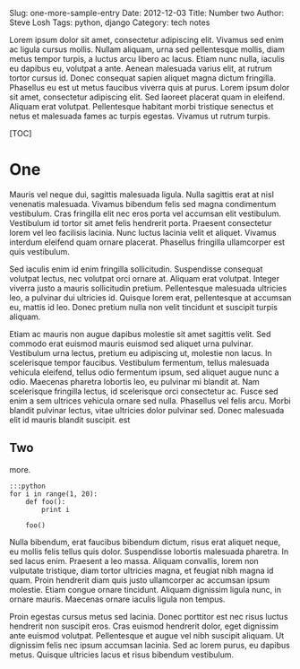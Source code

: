 Slug: one-more-sample-entry
Date: 2012-12-03
Title: Number two
Author: Steve Losh
Tags: python, django
Category: tech notes

Lorem ipsum dolor sit amet, consectetur adipiscing elit. Vivamus sed enim ac ligula cursus mollis. Nullam aliquam, urna sed pellentesque mollis, diam metus tempor turpis, a luctus arcu libero ac lacus. Etiam nunc nulla, iaculis eu dapibus eu, volutpat a ante. Aenean malesuada varius elit, at rutrum tortor cursus id. Donec consequat sapien aliquet magna dictum fringilla. Phasellus eu est ut metus faucibus viverra quis at purus. Lorem ipsum dolor sit amet, consectetur adipiscing elit. Sed laoreet placerat quam in eleifend. Aliquam erat volutpat. Pellentesque habitant morbi tristique senectus et netus et malesuada fames ac turpis egestas. Vivamus ut rutrum turpis.

[TOC]

One
===

Mauris vel neque dui, sagittis malesuada ligula. Nulla sagittis erat at nisl venenatis malesuada. Vivamus bibendum felis sed magna condimentum vestibulum. Cras fringilla elit nec eros porta vel accumsan elit vestibulum. Vestibulum id tortor sit amet felis hendrerit porta. Praesent consectetur lorem vel leo facilisis lacinia. Nunc luctus lacinia velit et aliquet. Vivamus interdum eleifend quam ornare placerat. Phasellus fringilla ullamcorper est quis vestibulum.

Sed iaculis enim id enim fringilla sollicitudin. Suspendisse consequat volutpat lectus, nec volutpat orci ornare at. Aliquam erat volutpat. Integer viverra justo a mauris sollicitudin pretium. Pellentesque malesuada ultricies leo, a pulvinar dui ultricies id. Quisque lorem erat, pellentesque at accumsan eu, mattis id leo. Donec pretium nulla non velit tincidunt et suscipit turpis aliquam.

Etiam ac mauris non augue dapibus molestie sit amet sagittis velit. Sed commodo erat euismod mauris euismod sed aliquet urna pulvinar. Vestibulum urna lectus, pretium eu adipiscing ut, molestie non lacus. In scelerisque tempor faucibus. Vestibulum fermentum, tellus malesuada vehicula eleifend, tellus odio fermentum ipsum, sed aliquet augue nunc a odio. Maecenas pharetra lobortis leo, eu pulvinar mi blandit at. Nam scelerisque fringilla lectus, id scelerisque orci consectetur ac. Fusce sed enim a sem ultrices vehicula ornare sed nulla. Phasellus vel felis arcu. Morbi blandit pulvinar lectus, vitae ultricies dolor pulvinar sed. Donec malesuada elit id mauris blandit suscipit. est

Two
---

more.

    :::python
    for i in range(1, 20):
        def foo():
            print i

        foo()

Nulla bibendum, erat faucibus bibendum dictum, risus erat aliquet neque, eu mollis felis tellus quis dolor. Suspendisse lobortis malesuada pharetra. In sed lacus enim. Praesent a leo massa. Aliquam convallis, lorem non vulputate tristique, diam tortor ultricies magna, et feugiat nibh magna id quam. Proin hendrerit diam quis justo ullamcorper ac accumsan ipsum molestie. Etiam congue ornare tincidunt. Aliquam dignissim ligula nunc, in ornare mauris. Maecenas ornare iaculis ligula non tempus.

Proin egestas cursus metus sed lacinia. Donec porttitor est nec risus luctus hendrerit non suscipit eros. Cras euismod hendrerit dolor, eget dignissim ante euismod volutpat. Pellentesque et augue vel nibh suscipit aliquam. Ut dignissim felis nec ipsum accumsan lacinia. Sed ac lorem purus, eu dapibus metus. Quisque ultricies lacus et risus bibendum vestibulum.

